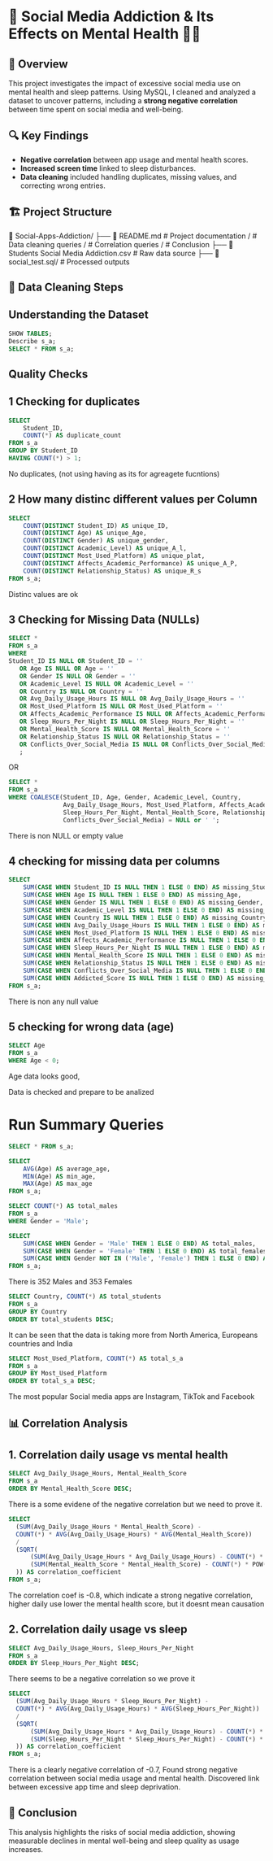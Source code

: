 # 📱 Social Media Addiction & Its Effects on Mental Health 😵‍💫

## 📌 Overview
This project investigates the impact of excessive social media use on mental health and sleep patterns. Using MySQL, I cleaned and analyzed a dataset to uncover patterns, including a **strong negative correlation** between time spent on social media and well-being.

## 🔍 Key Findings
- **Negative correlation** between app usage and mental health scores.
- **Increased screen time** linked to sleep disturbances.
- **Data cleaning** included handling duplicates, missing values, and correcting wrong entries.

## 🏗️ Project Structure
📂 Social-Apps-Addiction/ 
├── 📄 README.md  # Project documentation / # Data cleaning queries / # Correlation queries / # Conclusion
├── 📄 Students Social Media Addiction.csv  # Raw data source 
├── 📄 social_test.sql/ # Processed outputs

## 🧹 Data Cleaning Steps

## Understanding the Dataset 
```sql
SHOW TABLES;
Describe s_a;
SELECT * FROM s_a;
```

## Quality Checks  
## 1 Checking for duplicates
```sql
SELECT 
    Student_ID,  
    COUNT(*) AS duplicate_count
FROM s_a
GROUP BY Student_ID
HAVING COUNT(*) > 1;
```
No duplicates, (not using having as its for agreagete fucntions)


## 2 How many distinc different values per Column
```sql
SELECT 
    COUNT(DISTINCT Student_ID) AS unique_ID,
    COUNT(DISTINCT Age) AS unique_Age,
    COUNT(DISTINCT Gender) AS unique_gender,
    COUNT(DISTINCT Academic_Level) AS unique_A_l,
    COUNT(DISTINCT Most_Used_Platform) AS unique_plat,
    COUNT(DISTINCT Affects_Academic_Performance) AS unique_A_P,
    COUNT(DISTINCT Relationship_Status) AS unique_R_s
FROM s_a;
```
Distinc values are ok 


## 3 Checking for Missing Data (NULLs)
```sql
SELECT * 
FROM s_a 
WHERE 
Student_ID IS NULL OR Student_ID = ''
   OR Age IS NULL OR Age = ''
   OR Gender IS NULL OR Gender = ''
   OR Academic_Level IS NULL OR Academic_Level = ''
   OR Country IS NULL OR Country = ''
   OR Avg_Daily_Usage_Hours IS NULL OR Avg_Daily_Usage_Hours = ''
   OR Most_Used_Platform IS NULL OR Most_Used_Platform = ''
   OR Affects_Academic_Performance IS NULL OR Affects_Academic_Performance = ''
   OR Sleep_Hours_Per_Night IS NULL OR Sleep_Hours_Per_Night = ''
   OR Mental_Health_Score IS NULL OR Mental_Health_Score = ''
   OR Relationship_Status IS NULL OR Relationship_Status = ''
   OR Conflicts_Over_Social_Media IS NULL OR Conflicts_Over_Social_Media = ''
   ;
```
OR 

```sql
SELECT * 
FROM s_a 
WHERE COALESCE(Student_ID, Age, Gender, Academic_Level, Country, 
               Avg_Daily_Usage_Hours, Most_Used_Platform, Affects_Academic_Performance, 
               Sleep_Hours_Per_Night, Mental_Health_Score, Relationship_Status, 
               Conflicts_Over_Social_Media) = NULL or ' ';
```
There is non NULL or empty value

## 4 checking for missing data per columns
```sql
SELECT 
    SUM(CASE WHEN Student_ID IS NULL THEN 1 ELSE 0 END) AS missing_Student_ID,
    SUM(CASE WHEN Age IS NULL THEN 1 ELSE 0 END) AS missing_Age,
    SUM(CASE WHEN Gender IS NULL THEN 1 ELSE 0 END) AS missing_Gender,
    SUM(CASE WHEN Academic_Level IS NULL THEN 1 ELSE 0 END) AS missing_Academic_Level,
    SUM(CASE WHEN Country IS NULL THEN 1 ELSE 0 END) AS missing_Country,
    SUM(CASE WHEN Avg_Daily_Usage_Hours IS NULL THEN 1 ELSE 0 END) AS missing_Avg_Daily_Usage_Hours,
    SUM(CASE WHEN Most_Used_Platform IS NULL THEN 1 ELSE 0 END) AS missing_Most_Used_Platform,
    SUM(CASE WHEN Affects_Academic_Performance IS NULL THEN 1 ELSE 0 END) AS missing_Affects_Academic_Performance,
    SUM(CASE WHEN Sleep_Hours_Per_Night IS NULL THEN 1 ELSE 0 END) AS missing_Sleep_Hours_Per_Night,
    SUM(CASE WHEN Mental_Health_Score IS NULL THEN 1 ELSE 0 END) AS missing_Mental_Health_Score,
    SUM(CASE WHEN Relationship_Status IS NULL THEN 1 ELSE 0 END) AS missing_Relationship_Status,
    SUM(CASE WHEN Conflicts_Over_Social_Media IS NULL THEN 1 ELSE 0 END) AS missing_Conflicts_Over_Social_Media,
    SUM(CASE WHEN Addicted_Score IS NULL THEN 1 ELSE 0 END) AS missing_Addicted_Score
FROM s_a;
```
There is non any null value

## 5 checking for wrong data (age)
```sql
SELECT Age
FROM s_a
WHERE Age < 0;
```
Age data looks good, 
    
Data is checked and prepare to be analized 

# Run Summary Queries 

```sql
SELECT * FROM s_a;
```
```sql
SELECT
    AVG(Age) AS average_age,
    MIN(Age) AS min_age,
    MAX(Age) AS max_age
FROM s_a;
```
```sql
SELECT COUNT(*) AS total_males
FROM s_a
WHERE Gender = 'Male';
```
```sql
SELECT 
	SUM(CASE WHEN Gender = 'Male' THEN 1 ELSE 0 END) AS total_males,
    SUM(CASE WHEN Gender = 'Female' THEN 1 ELSE 0 END) AS total_females,
    SUM(CASE WHEN Gender NOT IN ('Male', 'Female') THEN 1 ELSE 0 END) AS total_other_genders
FROM s_a;
```
There is 352 Males and 353 Females

```sql
SELECT Country, COUNT(*) AS total_students
FROM s_a
GROUP BY Country
ORDER BY total_students DESC;
```
It can be seen that the data is taking more from North America, Europeans countries and India
```sql
SELECT Most_Used_Platform, COUNT(*) AS total_s_a
FROM s_a
GROUP BY Most_Used_Platform
ORDER BY total_s_a DESC;
```
The most popular Social media apps are Instagram, TikTok and Facebook
        

## 📊 Correlation Analysis

## 1. Correlation daily usage vs mental health 
  ```sql
SELECT Avg_Daily_Usage_Hours, Mental_Health_Score
FROM s_a
ORDER BY Mental_Health_Score DESC;
  ```
There is a some evidene of the negative correlation but we need to prove it. 
  ```sql
SELECT 
    (SUM(Avg_Daily_Usage_Hours * Mental_Health_Score) - 
    COUNT(*) * AVG(Avg_Daily_Usage_Hours) * AVG(Mental_Health_Score))
    /
    (SQRT(
        (SUM(Avg_Daily_Usage_Hours * Avg_Daily_Usage_Hours) - COUNT(*) * POW(AVG(Avg_Daily_Usage_Hours), 2)) *
        (SUM(Mental_Health_Score * Mental_Health_Score) - COUNT(*) * POW(AVG(Mental_Health_Score), 2))
    )) AS correlation_coefficient
FROM s_a;
  ```
The correlation coef is -0.8, which indicate a strong negative correlation, higher daily use lower the mental health score, but it doesnt mean causation

## 2. Correlation daily usage vs sleep
   ```sql
SELECT Avg_Daily_Usage_Hours, Sleep_Hours_Per_Night
FROM s_a
ORDER BY Sleep_Hours_Per_Night DESC;
  ```  
There seems to be a negative correlation so we prove it
  ```sql
SELECT 
    (SUM(Avg_Daily_Usage_Hours * Sleep_Hours_Per_Night) - 
    COUNT(*) * AVG(Avg_Daily_Usage_Hours) * AVG(Sleep_Hours_Per_Night))
    /
    (SQRT(
        (SUM(Avg_Daily_Usage_Hours * Avg_Daily_Usage_Hours) - COUNT(*) * POW(AVG(Avg_Daily_Usage_Hours), 2)) *
        (SUM(Sleep_Hours_Per_Night * Sleep_Hours_Per_Night) - COUNT(*) * POW(AVG(Sleep_Hours_Per_Night), 2))
    )) AS correlation_coefficient
FROM s_a;
  ```  
There is a clearly negative correlation of -0.7, Found strong negative correlation between social media usage and mental health. Discovered link between excessive app time and sleep deprivation.

## 📝 Conclusion
This analysis highlights the risks of social media addiction, showing measurable declines in mental well-being and sleep quality as usage increases.
